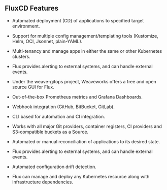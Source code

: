## FluxCD Features 

- Automated deployment (CD) of applications to specified target environment.

- Support for multiple config management/templating tools (Kustomize, Helm, OCI, Jsonnet, plain-YAML).

- Multi-tenancy and manage apps in either the same or other Kubernetes clusters. 

- Flux provides alerting to external systems, and can handle external events. 

- Under the weave-gitops project, Weaveworks offers a free and open source GUI for Flux. 

- Out-of-the-box Prometheus metrics and Grafana Dashboards. 

- Webhook integration (GitHub, BitBucket, GitLab). 

- CLI based for automation and CI integration. 

- Works with all major Git providers, container registers, CI providers and S3-compatible buckets as a Source. 


- Automated or manual reconciliation of applications to its desired state.

- Flux provides alerting to external systems, and can handle external events.  

- Automated configuration drift detection. 

- Flux can manage and deploy any Kubernetes resource along with infrastructure dependencies.  